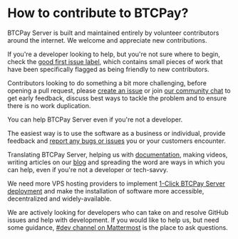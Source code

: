 # How to contribute to BTCPay?

BTCPay Server is built and maintained entirely by volunteer contributors around the internet. We welcome and appreciate new contributions.

If you're a developer looking to help, but you're not sure where to begin, check the [good first issue label](https://github.com/btcpayserver/btcpayserver/issues?q=is%3Aissue+is%3Aopen+label%3A%22good+first+issue%22), which contains small pieces of work that have been specifically flagged as being friendly to new contributors.

Contributors looking to do something a bit more challenging, before opening a pull request, please [create an issue](https://github.com/btcpayserver/btcpayserver/issues/new/choose) or join [our community chat](https://chat.btcpayserver.org/) to get early feedback, discuss best ways to tackle the problem and to ensure there is no work duplication.

You can help BTCPay Server even if you're not a developer.

The easiest way is to use the software as a business or individual, provide feedback and [report any bugs or issues](https://github.com/btcpayserver/btcpayserver/issues) you or your customers encounter.

Translating BTCPay Server, helping us with [documentation](https://github.com/btcpayserver/btcpayserver-doc/contribute-docs#contributing), making videos, writing articles on our [blog](http://blog.btcpayserver.org) and spreading the word are ways in which you can help, even if you're not a developer or tech-savvy.

We need more VPS hosting providers to implement [1-Click BTCPay Server deployment](LunaNodeWebDeployment.md) and make the installation of software more accessible, decentralized and widely-available.

We are actively looking for developers who can take on and resolve GitHub issues and help with development. If you would like to help us, but need some guidance,  [#dev channel on Mattermost](https://chat.btcpayserver.org/btcpayserver/channels/dev) is the place to ask questions. 
